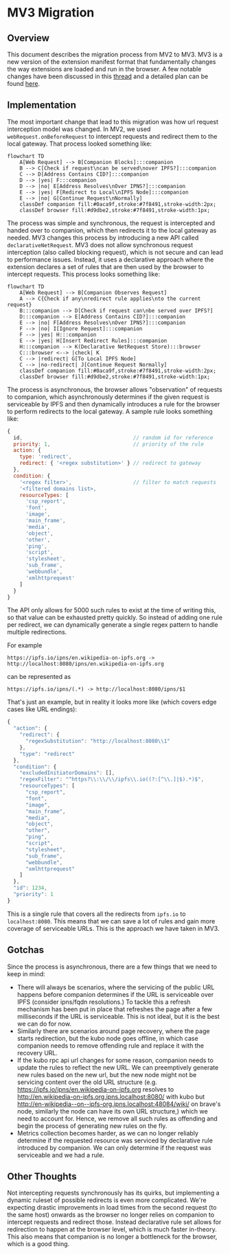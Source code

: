 # MV3 Migration

## Overview

This document describes the migration process from MV2 to MV3. MV3 is a new version of the extension manifest format that fundamentally changes the way extensions are loaded and run in the browser. A few notable changes have been discussed in this [thread](https://discuss.ipfs.tech/t/announcing-ipfs-companion-mv3-rc-beta/16442) and a detailed plan can be found [here](https://github.com/ipfs/ipfs-companion/issues/1152).

## Implementation

The most important change that lead to this migration was how url request interception model was changed. In MV2, we used `webRequest.onBeforeRequest` to intercept requests and redirect them to the local gateway. That process looked something like:

```mermaid
flowchart TD
    A[Web Request] --> B[Companion Blocks]:::companion
    B --> C[Check if request\ncan be served\nover IPFS?]:::companion
    C --> D[Address Contains CID?]:::companion
    D --> |yes| F:::companion
    D --> |no| E[Address Resolves\nOver IPNS?]:::companion
    E --> |yes| F[Redirect to Local\nIPFS Node]:::companion
    E --> |no| G[Continue Request\nNormally]
    classDef companion fill:#0aca9f,stroke:#7f8491,stroke-width:2px;
    classDef browser fill:#d9dbe2,stroke:#7f8491,stroke-width:1px;
```

The process was simple and synchronous, the request is intercepted and handed over to companion, which then redirects it to the local gateway as needed. MV3 changes this process by introducing a new API called `declarativeNetRequest`. MV3 does not allow synchronous request interception (also called blocking request), which is not secure and can lead to performance issues. Instead, it uses a declarative approach where the extension declares a set of rules that are then used by the browser to intercept requests. This process looks something like:

```mermaid
flowchart TD
    A[Web Request] --> B[Companion Observes Request]
    A --> C{Check if any\nredirect rule applies\nto the current request}
    B:::companion --> D[Check if request can\nbe served over IPFS?]
    D:::companion --> E[Address Contains CID?]:::companion
    E --> |no| F[Address Resolves\nOver IPNS?]:::companion
    F --> |no| I[Ignore Request]:::companion
    F --> |yes| H:::companion
    E --> |yes| H[Insert Redirect Rules]:::companion
    H:::companion --> K(Declarative NetRequest Store):::browser
    C:::browser <--> |check| K
    C --> |redirect| G[To Local IPFS Node]
    C --> |no-redirect| J[Continue Request Normally]
    classDef companion fill:#0aca9f,stroke:#7f8491,stroke-width:2px;
    classDef browser fill:#d9dbe2,stroke:#7f8491,stroke-width:1px;
```

The process is asynchronous, the browser allows "observation" of requests to companion, which asynchronously determines if the given request is serviceable by IPFS and then dynamically introduces a rule for the browser to perform redirects to the local gateway. A sample rule looks something like:

```js
{
  id,                                    // random id for reference
  priority: 1,                           // priority of the rule
  action: {
    type: 'redirect',
    redirect: { '<regex substitution>' } // redirect to gateway
  },
  condition: {
    '<regex filter>',                    // filter to match requests
    '<filtered domains list>,
    resourceTypes: [
      'csp_report',
      'font',
      'image',
      'main_frame',
      'media',
      'object',
      'other',
      'ping',
      'script',
      'stylesheet',
      'sub_frame',
      'webbundle',
      'xmlhttprequest'
    ]
  }
}
```

The API only allows for 5000 such rules to exist at the time of writing this, so that value can be exhausted pretty quickly. So instead of adding one rule per redirect, we can dynamically generate a single regex pattern to handle multiple redirections.

For example

```
https://ipfs.io/ipns/en.wikipedia-on-ipfs.org -> http://localhost:8080/ipns/en.wikipedia-on-ipfs.org
```

can be represented as

```
https://ipfs.io/ipns/(.*) -> http://localhost:8080/ipns/$1
```

That's just an example, but in reality it looks more like (which covers edge cases like URL endings):

```js
{
  "action": {
    "redirect": {
      "regexSubstitution": "http://localhost:8080\\1"
    },
    "type": "redirect"
  },
  "condition": {
    "excludedInitiatorDomains": [],
    "regexFilter": "^https?\\:\\/\\/ipfs\\.io((?:[^\\.]|$).*)$",
    "resourceTypes": [
      "csp_report",
      "font",
      "image",
      "main_frame",
      "media",
      "object",
      "other",
      "ping",
      "script",
      "stylesheet",
      "sub_frame",
      "webbundle",
      "xmlhttprequest"
    ]
  },
  "id": 1234,
  "priority": 1
}
```

This is a single rule that covers all the redirects from `ipfs.io` to `localhost:8080`. This means that we can save a lot of rules and gain more coverage of serviceable URLs. This is the approach we have taken in MV3.

## Gotchas

Since the process is asynchronous, there are a few things that we need to keep in mind:

- There will always be scenarios, where the servicing of the public URL happens before companion determines if the URL is serviceable over IPFS (consider ipns/fqdn resolutions.) To tackle this a refresh mechanism has been put in place that refreshes the page after a few milliseconds if the URL is serviceable. This is not ideal, but it is the best we can do for now.
- Similarly there are scenarios around page recovery, where the page starts redirection, but the kubo node goes offline, in which case companion needs to remove offending rule and replace it with the recovery URL.
- If the kubo rpc api url changes for some reason, companion needs to update the rules to reflect the new URL. We can preemptively generate new rules based on the new url, but the new node might not be servicing content over the old URL structure (e.g. https://ipfs.io/ipns/en.wikipedia-on-ipfs.org resolves to http://en.wikipedia-on-ipfs.org.ipns.localhost:8080/ with kubo but http://en-wikipedia--on--ipfs-org.ipns.localhost:48084/wiki/ on brave's node, similarly the node can have its own URL structure,) which we need to account for. Hence, we remove all such rules as offending and begin the process of generating new rules on the fly.
- Metrics collection becomes harder, as we can no longer reliably determine if the requested resource was serviced by declarative rule introduced by companion. We can only determine if the request was serviceable and we had a rule.

## Other Thoughts

Not intercepting requests synchronously has its quirks, but implementing a dynamic ruleset of possible redirects is even more complicated. We're expecting drastic improvements in load times from the second request (to the same host) onwards as the browser no longer relies on companion to intercept requests and redirect those. Instead declarative rule set allows for redirection to happen at the browser level, which is much faster in-theory. This also means that companion is no longer a bottleneck for the browser, which is a good thing.
